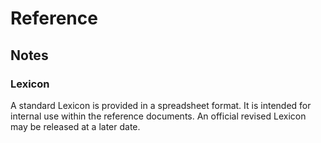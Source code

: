 # Reference

## Notes

### Lexicon

A standard Lexicon is provided in a spreadsheet format.
It is intended for internal use within the reference documents.
An official revised Lexicon may be released at a later date.
